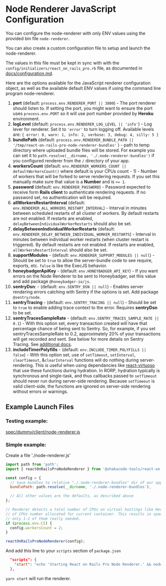 # Node Renderer JavaScript Configuration

You can configure the node-renderer with only ENV values using the provided bin file `node-renderer`.

You can also create a custom configuration file to setup and launch the node-renderer.

The values in this file must be kept in sync with with the `config/initializers/react_on_rails_pro.rb` file, as documented in [docs/configuration.md](../configuration.md).

Here are the options available for the JavaScript renderer configuration object, as well as the available default ENV values if using the command line program node-renderer.

1. **port** (default: `process.env.RENDERER_PORT || 3800`) - The port renderer should listen to.
   If setting the port, you might want to ensure the port uses `process.env.PORT` so it will use port number provided by **Heroku** environment.
1. **logLevel** (default: `process.env.RENDERER_LOG_LEVEL || 'info'`) - Log lever for renderer. Set it to `'error'` to turn logging off. Available levels are: `{ error: 0, warn: 1, info: 2, verbose: 3, debug: 4, silly: 5 }`
1. **bundlePath** (default: `process.env.RENDERER_BUNDLE_PATH || '/tmp/react-on-rails-pro-node-renderer-bundles'` ) - path to temp directory where uploaded bundle files will be stored. For example you can set it to `path.resolve(__dirname, './.node-renderer-bundles')` if you configured renderer from the `/` directory of your app.
1. **workersCount** (default: `env.RENDERER_WORKERS_COUNT || defaultWorkersCount()` where default is your CPUs count - 1) - Number of workers that will be forked to serve rendering requests. If you set this manually make sure that value is a **Number** and is `>= 1`.
1. **password** (default: `env.RENDERER_PASSWORD`) - Password expected to receive form **Rails client** to authenticate rendering requests. If no password set, no authentication will be required.
1. **allWorkersRestartInterval** (default: `env.RENDERER_ALL_WORKERS_RESTART_INTERVAL`) - Interval in minutes between scheduled restarts of all cluster of workers. By default restarts are not enabled. If restarts are enabled, `delayBetweenIndividualWorkerRestarts` should also be set.
1. **delayBetweenIndividualWorkerRestarts** (default: `env.RENDERER_DELAY_BETWEEN_INDIVIDUAL_WORKER_RESTARTS`) - Interval in minutes between individual worker restarts (when cluster restart is triggered). By default restarts are not enabled. If restarts are enabled, `allWorkersRestartInterval` should also be set.
1. **supportModules** - (default: `env.RENDERER_SUPPORT_MODULES || null`) - Should be set to `true` to allow the server-bundle code to see require, exports, etc. `false` is like the ExecJS behavior.
1. **honeybadgerApiKey** - (default: `env.HONEYBADGER_API_KEY`) - If you want errors on the Node Renderer to be sent to Honeybadger, set this value and add package `@honeybadger-io/js`.
1. **sentryDsn**: - (default: `env.SENTRY_DSN || null`) - Enables server rendering errors catching with Sentry if the options is set. Add package `@sentry/node`.
1. **sentryTracing** - (default: `env.SENTRY_TRACING || null`) - Should be set to `true` to enable adding trace context to the error. Requires **sentryDsn** to be set.
1. **sentryTracesSampleRate** - (default: `env.SENTRY_TRACES_SAMPLE_RATE || 0.1`) - With this option set, every transaction created will have that percentage chance of being sent to Sentry. So, for example, if you set sentryTracesSampleRate to 0.2, approximately 20% of your transactions will get recorded and sent. See below for more details on Sentry Tracing. See [additional docs](./error-reporting-and-tracing.md).
1. **includeTimerPolyfills** - (default: `env.INCLUDE_TIMER_POLYFILLS || false`) - With this option set, use of `setTimeout`, `setInterval`, `clearTimeout`, &`clearInterval` functions will do nothing during server-rendering. This is useful when using dependancies like [react-virtuoso](https://github.com/petyosi/react-virtuoso) that use these functions during hydration. In RORP, hydration typically is synchronous and single-task, and thus callbacks passed to `setTimeout` should never run during server-side rendering. Because `setTimeout` is valid client-side, the functions are ignored on server-side rendering without errors or warnings.

## Example Launch Files

### Testing example:

[spec/dummy/client/node-renderer.js](../../spec/dummy/client/node-renderer.js)

### Simple example:

Create a file './node-renderer.js'
```js
import path from 'path';
import { reactOnRailsProNodeRenderer } from '@shakacode-tools/react-on-rails-pro-node-renderer';

const config = {
  // Save bundles to relative "./.node-renderer-bundles" dir of our app
  bundlePath: path.resolve(__dirname, './.node-renderer-bundles'),

  // All other values are the defaults, as described above
};

// Renderer detects a total number of CPUs on virtual hostings like Heroku or CircleCI instead
// of CPUs number allocated for current container. This results in spawning many workers while
// only 1-2 of them really needed.
if (process.env.CI) {
  config.workersCount = 2;
}

reactOnRailsProNodeRenderer(config);

```

And add this line to your `scripts` section of `package.json`

```json
  "scripts": {
    "start": "echo 'Starting React on Rails Pro Node Renderer.' && node ./node-renderer.js"
  },
```

`yarn start` will run the renderer.
